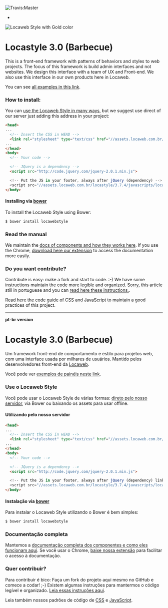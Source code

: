 

![Travis:Master](https://travis-ci.org/locaweb/locawebstyle.svg?branch=master "Travis Master")

-

![Locaweb Style with Gold color](http://i.imgur.com/3mBJPr4.png "Locaweb Style")


# Locastyle 3.0 (Barbecue)
This is a front-end framework with patterns of behaviors and styles to web projects. The focus of this framework is build admin interfaces and not websites. We design this interface with a team of UX and Front-end. We also use this interface in our own products here in Locaweb.

You can see [all examples in this link](http://locaweb.github.io/locawebstyle/documentacao/exemplos/).

### How to install:
You can [use the Locaweb Style in many ways](http://locaweb.github.io/locawebstyle/documentacao/introducao/), but we suggest use direct of our server just adding this address in your project:

```html
<head>
...
  <!-- Insert the CSS in HEAD -->
  <link rel="stylesheet" type="text/css" href="//assets.locaweb.com.br/locastyle/3.7.4/stylesheets/locastyle.css">
...
</head>
<body>
  <!-- Your code -->

  <!-- JQuery is a dependency -->
  <script src="http://code.jquery.com/jquery-2.0.1.min.js">

  <!-- Put the JS in your footer, always after jQuery (dependency) -->
  <script src="//assets.locaweb.com.br/locastyle/3.7.4/javascripts/locastyle.js"></script>
</body>
```


#### Installing via [bower](http://bower.io)

To install the Locaweb Style using Bower:

```sh
$ bower install locawebstyle
```

### Read the manual
We maintain the [docs of components and how they works here](http://locaweb.github.io/locawebstyle/documentacao/introducao/). If you use the Chrome, [download here our extension](http://locaweb.github.io/locawebstyle/documentacao/introducao/chrome/) to access the documentation more easily.

### Do you want contribute?
Contribute is easy: make a fork and start to code. :-)
We have some instructions maintain the code more legible and organized. Sorry, this article still in portuguese and you can [read here these instructions.](http://locaweb.github.io/locawebstyle/documentacao/introducao/contribua/).

[Read here the code guide of CSS](http://locaweb.github.io/locawebstyle/documentacao/praticas/css/) and [JavaScript](http://locaweb.github.io/locawebstyle/documentacao/praticas/javascript/) to maintain a good practices of this project.

---
**pt-br version**

# Locastyle 3.0 (Barbecue)
Um framework front-end de comportamento e estilo para projetos web, com uma interface usada por milhares de usuários. Mantido pelos desenvolvedores front-end da [Locaweb](http://locaweb.com.br/).

Você pode ver [exemplos de painéis neste link](http://locaweb.github.io/locawebstyle/documentacao/exemplos/).

### Use o Locaweb Style
Você pode usar o Locaweb Style de várias formas: [direto pelo nosso servidor](//assets.locaweb.com.br/locastyle/3.7.4/javascripts/locastyle.js), via Bower ou baixando os assets para usar offline.

#### Utilizando pelo nosso servidor

```html
<head>
...
  <!-- Insert the CSS in HEAD -->
  <link rel="stylesheet" type="text/css" href="//assets.locaweb.com.br/locastyle/3.7.4/stylesheets/locastyle.css">
...
</head>
<body>
  <!-- Your code -->

  <!-- JQuery is a dependency -->
  <script src="http://code.jquery.com/jquery-2.0.1.min.js">

  <!-- Put the JS in your footer, always after jQuery (dependency) link -->
  <script src="//assets.locaweb.com.br/locastyle/3.7.4/javascripts/locastyle.js"></script>
</body>
```

#### Instalação via [bower](http://bower.io)

Para instalar o Locaweb Style utilizando o Bower é bem simples:

```sh
$ bower install locawebstyle
```

### Documentação completa
Mantemos a [documentação completa dos componentes e como eles funcionam aqui](http://locaweb.github.io/locawebstyle/documentacao/introducao/). Se você usar o Chrome, [baixe nossa extensão](http://locaweb.github.io/locawebstyle/documentacao/introducao/chrome/) para facilitar o acesso à documentação.

### Quer contribuir?
Para contribuir é bico: Faça um fork do projeto aqui mesmo no GitHub e comece a codar! ;-)
Existem algumas instruções para mantermos o código legível e organizado. [Leia essas instruções aqui](http://locaweb.github.io/locawebstyle/documentacao/introducao/contribua/).

Leia também nossos padrões de código de [CSS](http://locaweb.github.io/locawebstyle/documentacao/praticas/css/) e [JavaScript](http://locaweb.github.io/locawebstyle/documentacao/praticas/javascript/).
